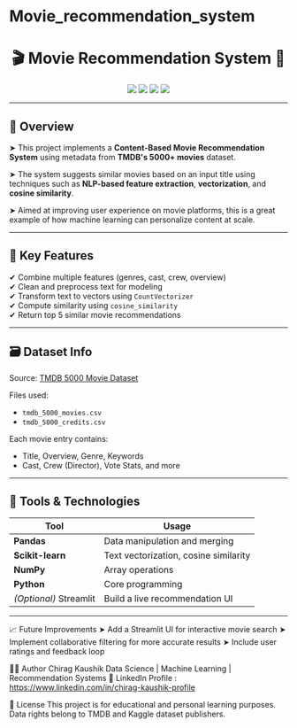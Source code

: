 # Movie_recommendation_system

<h1 align="center">🎬 Movie Recommendation System 🎥</h1>

<p align="center">
  <img src="https://img.shields.io/badge/Python-ML%20Project-blue?style=for-the-badge&logo=python">
  <img src="https://img.shields.io/badge/Scikit--Learn-Recommendation-green?style=for-the-badge&logo=scikit-learn">
  <img src="https://img.shields.io/badge/Dataset-TMDB-orange?style=for-the-badge">
  <img src="https://img.shields.io/badge/Status-Completed-brightgreen?style=for-the-badge">
</p>

---

## 📌 Overview

➤ This project implements a **Content-Based Movie Recommendation System** using metadata from **TMDB's 5000+ movies** dataset.

➤ The system suggests similar movies based on an input title using techniques such as **NLP-based feature extraction**, **vectorization**, and **cosine similarity**.

➤ Aimed at improving user experience on movie platforms, this is a great example of how machine learning can personalize content at scale.

---

## 🧠 Key Features

✔ Combine multiple features (genres, cast, crew, overview)  
✔ Clean and preprocess text for modeling  
✔ Transform text to vectors using `CountVectorizer`  
✔ Compute similarity using `cosine_similarity`  
✔ Return top 5 similar movie recommendations

---

## 🗃️ Dataset Info

Source: [TMDB 5000 Movie Dataset](https://www.kaggle.com/tmdb/tmdb-movie-metadata)

Files used:
- `tmdb_5000_movies.csv`
- `tmdb_5000_credits.csv`

Each movie entry contains:
- Title, Overview, Genre, Keywords  
- Cast, Crew (Director), Vote Stats, and more

---

## 🔧 Tools & Technologies

| Tool | Usage |
|------|-------|
| **Pandas** | Data manipulation and merging |
| **Scikit-learn** | Text vectorization, cosine similarity |
| **NumPy** | Array operations |
| **Python** | Core programming |
| *(Optional)* Streamlit | Build a live recommendation UI |

---

📈 Future Improvements
➤ Add a Streamlit UI for interactive movie search
➤ Implement collaborative filtering for more accurate results
➤ Include user ratings and feedback loop

👨‍💻 Author
Chirag Kaushik
Data Science | Machine Learning | Recommendation Systems
🔗 LinkedIn Profile : https://www.linkedin.com/in/chirag-kaushik-profile

📄 License
This project is for educational and personal learning purposes.
Data rights belong to TMDB and Kaggle dataset publishers.

